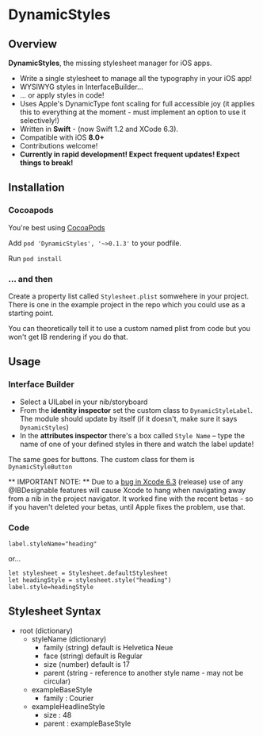 # DynamicStyles


## Overview
**DynamicStyles**, the missing stylesheet manager for iOS apps.

* Write a single stylesheet to manage all the typography in your iOS app!
* WYSIWYG styles in InterfaceBuilder...
* ... or apply styles in code!
* Uses Apple's DynamicType font scaling for full accessible joy (it applies this to everything at the moment - must implement an option to use it selectively!)
* Written in **Swift** - (now Swift 1.2 and XCode 6.3).
* Compatible with iOS **8.0+**
* Contributions welcome!
* **Currently in rapid development! Expect frequent updates! Expect things to break!**

## Installation

### Cocoapods

You're best using [CocoaPods](http://cocoapods.org)

Add `pod 'DynamicStyles', '~>0.1.3'` to your podfile.

Run `pod install`

### ... and then

Create a property list called `Stylesheet.plist` somwehere in your project. There is one in the example project in the repo which you could use as a starting point.

You can theoretically tell it to use a custom named plist from code but you won't get IB rendering if you do that.

## Usage

### Interface Builder

* Select a UILabel in your nib/storyboard
* From the **identity inspector** set the custom class to `DynamicStyleLabel`. The module should update by itself (if it doesn't, make sure it says `DynamicStyles`)
* In the **attributes inspector** there's a box called `Style Name` – type the name of one of your defined styles in there and watch the label update!

The same goes for buttons. The custom class for them is `DynamicStyleButton`

** IMPORTANT NOTE: ** Due to a [bug in Xcode 6.3](http://stackoverflow.com/questions/29544738/xcode-6-3-freezes-hangs-after-opening-xib-file) (release) use of any @IBDesignable features will cause Xcode to hang when navigating away from a nib in the project navigator. It worked fine with the recent betas - so if you haven't deleted your betas, until Apple fixes the problem, use that.

### Code

	label.styleName="heading"

or...

	let stylesheet = Stylesheet.defaultStylesheet
	let headingStyle = stylesheet.style("heading")
	label.style=headingStyle
	


## Stylesheet Syntax

* root (dictionary)
	* styleName (dictionary)
		* family (string) default is Helvetica Neue
		* face (string) default is Regular
		* size (number) default is 17
		* parent (string - reference to another style name - may not be circular)
	* exampleBaseStyle
		* family : Courier
	* exampleHeadlineStyle
		* size : 48
		* parent : exampleBaseStyle

